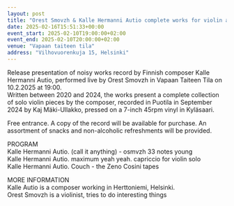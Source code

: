 ```yaml
---
layout: post
title: "Orest Smovzh & Kalle Hermanni Autio complete works for violin alone record release concert"
date: 2025-02-16T15:51:33+00:00
event_start: 2025-02-10T19:00:00+02:00
event_end: 2025-02-10T20:00:00+02:00
venue: "Vapaan taiteen tila"
address: "Vilhovuorenkuja 15, Helsinki"
---
```


Release presentation of noisy works record by Finnish composer Kalle Hermanni Autio, performed live by Orest Smovzh in Vapaan Taiteen Tila on 10.2.2025 at 19:00.   
Written between 2020 and 2024, the works present a complete collection of solo violin pieces by the composer, recorded in Puotila in September 2024 by Kaj Mäki-Ullakko, pressed on a 7-inch 45rpm vinyl in Kyläsaari.   
  
Free entrance. A copy of the record will be available for purchase. An assortment of snacks and non-alcoholic refreshments will be provided.   
  
PROGRAM  
Kalle Hermanni Autio. (call it anything) - osmvzh 33 notes young  
Kalle Hermanni Autio. maximum yeah yeah. capriccio for violin solo  
Kalle Hermanni Autio. Couch - the Zeno Cosini tapes  
  
MORE INFORMATION  
Kalle Autio is a composer working in Herttoniemi, Helsinki.   
Orest Smovzh is a violinist, tries to do interesting things
